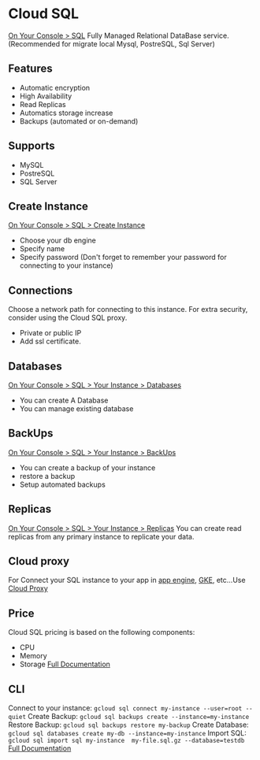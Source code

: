 # Cloud SQL
[On Your Console > SQL](https://console.cloud.google.com/sql/instances)
Fully Managed Relational DataBase service.(Recommended for migrate local Mysql, PostreSQL, Sql Server)
## Features
- Automatic encryption
- High Availability
- Read Replicas
- Automatics storage increase
- Backups (automated or on-demand)
## Supports
- MySQL
- PostreSQL
- SQL Server
## Create Instance
[On Your Console > SQL > Create Instance](https://console.cloud.google.com/sql/choose-instance-engine)
- Choose your db engine
- Specify name
- Specify password (Don't forget to remember your password for connecting to your instance)
## Connections
Choose a network path for connecting to this instance. For extra security, consider using the Cloud SQL proxy.
- Private or public IP
- Add ssl certificate.
## Databases
[On Your Console > SQL > Your Instance > Databases](https://console.cloud.google.com/sql/instances)
- You can create A Database
- You can manage existing database
## BackUps
[On Your Console > SQL > Your Instance > BackUps](https://console.cloud.google.com/sql/instances)
- You can create a backup of your instance
- restore a backup
- Setup automated backups
## Replicas
[On Your Console > SQL > Your Instance > Replicas](https://console.cloud.google.com/sql/instances)
You can create read replicas from any primary instance to replicate your data.
## Cloud proxy
For Connect your SQL instance to your app in [app engine](app_engine.md), [GKE](kubernetes_engine.md), etc...Use [Cloud Proxy](cloud_sql_proxy.md)
## Price
Cloud SQL pricing is based on the following components:
- CPU
- Memory
- Storage
[Full Documentation](https://cloud.google.com/sql/pricing)
## CLI
Connect to your instance: `gcloud sql connect my-instance --user=root --quiet`
Create Backup: `gcloud sql backups create --instance=my-instance`
Restore Backup: `gcloud sql backups restore my-backup`
Create Database: `gcloud sql databases create my-db --instance=my-instance`
Import SQL: `gcloud sql import sql my-instance  my-file.sql.gz --database=testdb`
[Full Documentation](https://cloud.google.com/sdk/gcloud/reference/sql)